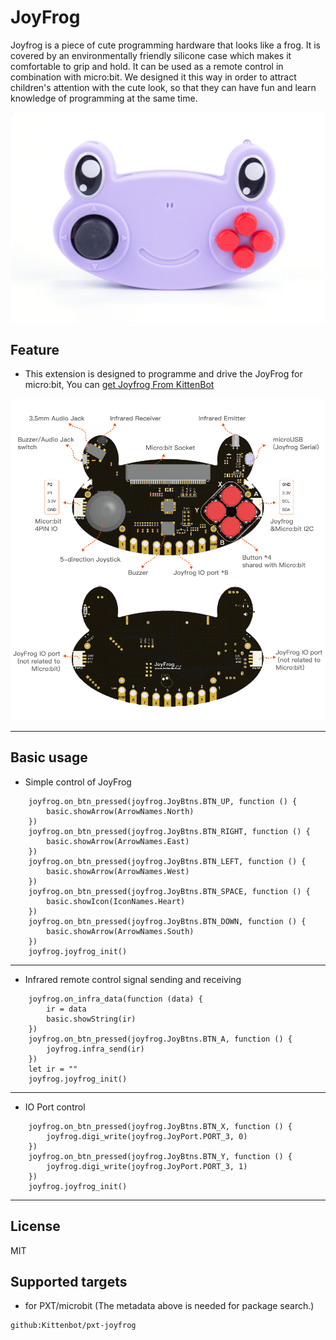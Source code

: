 # JoyFrog

Joyfrog is a piece of cute programming hardware that looks like a frog. It is covered by an environmentally friendly silicone case which makes it comfortable to grip and hold. It can be used as a remote control in combination with micro:bit.
We designed it this way in order to attract children's attention with the cute look, so that they can have fun and learn knowledge of programming at the same time.

![joyfrog](joyfrog.png)

## Feature

* This extension is designed to programme and drive the JoyFrog for micro:bit, You can [get Joyfrog From KittenBot](https://item.taobao.com/item.htm?spm=a1z10.3-c-s.w4002-21482550023.32.42a95d5fcvWbCF&id=592303306447)



![intro](intro.png)
  

----------
## Basic usage

* Simple control of JoyFrog

```blocks
    joyfrog.on_btn_pressed(joyfrog.JoyBtns.BTN_UP, function () {
        basic.showArrow(ArrowNames.North)
    })
    joyfrog.on_btn_pressed(joyfrog.JoyBtns.BTN_RIGHT, function () {
        basic.showArrow(ArrowNames.East)
    })
    joyfrog.on_btn_pressed(joyfrog.JoyBtns.BTN_LEFT, function () {
        basic.showArrow(ArrowNames.West)
    })
    joyfrog.on_btn_pressed(joyfrog.JoyBtns.BTN_SPACE, function () {
        basic.showIcon(IconNames.Heart)
    })
    joyfrog.on_btn_pressed(joyfrog.JoyBtns.BTN_DOWN, function () {
        basic.showArrow(ArrowNames.South)
    })
    joyfrog.joyfrog_init()

```

---

* Infrared remote control signal sending and receiving

```blocks
    joyfrog.on_infra_data(function (data) {
        ir = data
        basic.showString(ir)
    })
    joyfrog.on_btn_pressed(joyfrog.JoyBtns.BTN_A, function () {
        joyfrog.infra_send(ir)
    })
    let ir = ""
    joyfrog.joyfrog_init()

```

---

* IO Port control

```blocks
    joyfrog.on_btn_pressed(joyfrog.JoyBtns.BTN_X, function () {
        joyfrog.digi_write(joyfrog.JoyPort.PORT_3, 0)
    })
    joyfrog.on_btn_pressed(joyfrog.JoyBtns.BTN_Y, function () {
        joyfrog.digi_write(joyfrog.JoyPort.PORT_3, 1)
    })
    joyfrog.joyfrog_init()

```

---

## License

MIT

## Supported targets

* for PXT/microbit
(The metadata above is needed for package search.)

```package
github:Kittenbot/pxt-joyfrog
```